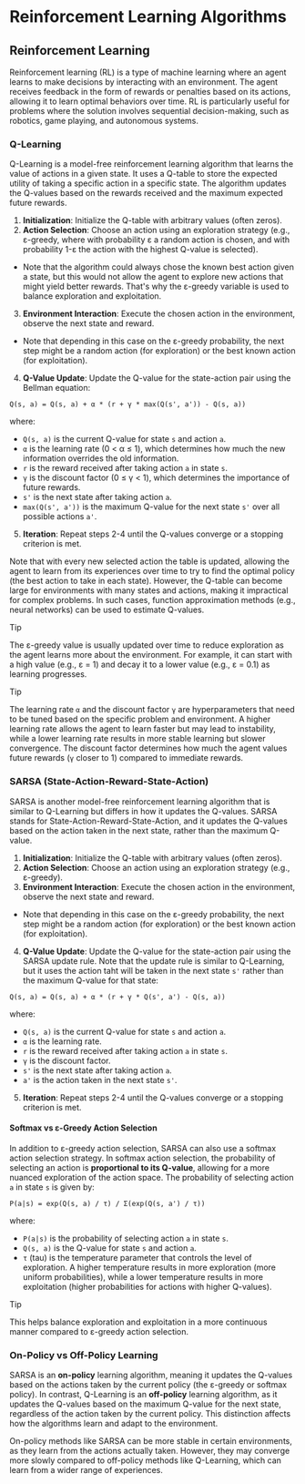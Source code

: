 # Reinforcement Learning Algorithms

## Reinforcement Learning

Reinforcement learning (RL) is a type of machine learning where an agent learns to make decisions by interacting with an environment. The agent receives feedback in the form of rewards or penalties based on its actions, allowing it to learn optimal behaviors over time. RL is particularly useful for problems where the solution involves sequential decision-making, such as robotics, game playing, and autonomous systems.

### Q-Learning

Q-Learning is a model-free reinforcement learning algorithm that learns the value of actions in a given state. It uses a Q-table to store the expected utility of taking a specific action in a specific state. The algorithm updates the Q-values based on the rewards received and the maximum expected future rewards.
1. **Initialization**: Initialize the Q-table with arbitrary values (often zeros).
2. **Action Selection**: Choose an action using an exploration strategy (e.g., ε-greedy, where with probability ε a random action is chosen, and with probability 1-ε the action with the highest Q-value is selected).
  - Note that the algorithm could always chose the known best action given a state, but this would not allow the agent to explore new actions that might yield better rewards. That's why the ε-greedy variable is used to balance exploration and exploitation.
3. **Environment Interaction**: Execute the chosen action in the environment, observe the next state and reward.
  - Note that depending in this case on the ε-greedy probability, the next step might be a random action (for exploration) or the best known action (for exploitation).
4. **Q-Value Update**: Update the Q-value for the state-action pair using the Bellman equation:
  ```plaintext
  Q(s, a) = Q(s, a) + α * (r + γ * max(Q(s', a')) - Q(s, a))
  ```
  where:
  - `Q(s, a)` is the current Q-value for state `s` and action `a`.
  - `α` is the learning rate (0 < α ≤ 1), which determines how much the new information overrides the old information.
  - `r` is the reward received after taking action `a` in state `s`.
  - `γ` is the discount factor (0 ≤ γ < 1), which determines the importance of future rewards.
  - `s'` is the next state after taking action `a`.
  - `max(Q(s', a'))` is the maximum Q-value for the next state `s'` over all possible actions `a'`.
5. **Iteration**: Repeat steps 2-4 until the Q-values converge or a stopping criterion is met.

Note that with every new selected action the table is updated, allowing the agent to learn from its experiences over time to try to find the optimal policy (the best action to take in each state). However, the Q-table can become large for environments with many states and actions, making it impractical for complex problems. In such cases, function approximation methods (e.g., neural networks) can be used to estimate Q-values.

> [!TIP]
> The ε-greedy value is usually updated over time to reduce exploration as the agent learns more about the environment. For example, it can start with a high value (e.g., ε = 1) and decay it to a lower value (e.g., ε = 0.1) as learning progresses.

> [!TIP]
> The learning rate `α` and the discount factor `γ` are hyperparameters that need to be tuned based on the specific problem and environment. A higher learning rate allows the agent to learn faster but may lead to instability, while a lower learning rate results in more stable learning but slower convergence. The discount factor determines how much the agent values future rewards (`γ` closer to 1) compared to immediate rewards.

### SARSA (State-Action-Reward-State-Action)

SARSA is another model-free reinforcement learning algorithm that is similar to Q-Learning but differs in how it updates the Q-values. SARSA stands for State-Action-Reward-State-Action, and it updates the Q-values based on the action taken in the next state, rather than the maximum Q-value.
1. **Initialization**: Initialize the Q-table with arbitrary values (often zeros).
2. **Action Selection**: Choose an action using an exploration strategy (e.g., ε-greedy).
3. **Environment Interaction**: Execute the chosen action in the environment, observe the next state and reward.
  - Note that depending in this case on the ε-greedy probability, the next step might be a random action (for exploration) or the best known action (for exploitation).
4. **Q-Value Update**: Update the Q-value for the state-action pair using the SARSA update rule. Note that the update rule is similar to Q-Learning, but it uses the action taht will be taken in the next state `s'` rather than the maximum Q-value for that state:
  ```plaintext
  Q(s, a) = Q(s, a) + α * (r + γ * Q(s', a') - Q(s, a))
  ```
  where:
  - `Q(s, a)` is the current Q-value for state `s` and action `a`.
  - `α` is the learning rate.
  - `r` is the reward received after taking action `a` in state `s`.
  - `γ` is the discount factor.
  - `s'` is the next state after taking action `a`.
  - `a'` is the action taken in the next state `s'`.
5. **Iteration**: Repeat steps 2-4 until the Q-values converge or a stopping criterion is met.

#### Softmax vs ε-Greedy Action Selection

In addition to ε-greedy action selection, SARSA can also use a softmax action selection strategy. In softmax action selection, the probability of selecting an action is **proportional to its Q-value**, allowing for a more nuanced exploration of the action space. The probability of selecting action `a` in state `s` is given by:

```plaintext
P(a|s) = exp(Q(s, a) / τ) / Σ(exp(Q(s, a') / τ))
```
where:
- `P(a|s)` is the probability of selecting action `a` in state `s`.
- `Q(s, a)` is the Q-value for state `s` and action `a`.
- `τ` (tau) is the temperature parameter that controls the level of exploration. A higher temperature results in more exploration (more uniform probabilities), while a lower temperature results in more exploitation (higher probabilities for actions with higher Q-values).

> [!TIP]
> This helps balance exploration and exploitation in a more continuous manner compared to ε-greedy action selection.

### On-Policy vs Off-Policy Learning

SARSA is an **on-policy** learning algorithm, meaning it updates the Q-values based on the actions taken by the current policy (the ε-greedy or softmax policy). In contrast, Q-Learning is an **off-policy** learning algorithm, as it updates the Q-values based on the maximum Q-value for the next state, regardless of the action taken by the current policy. This distinction affects how the algorithms learn and adapt to the environment.

On-policy methods like SARSA can be more stable in certain environments, as they learn from the actions actually taken. However, they may converge more slowly compared to off-policy methods like Q-Learning, which can learn from a wider range of experiences.

